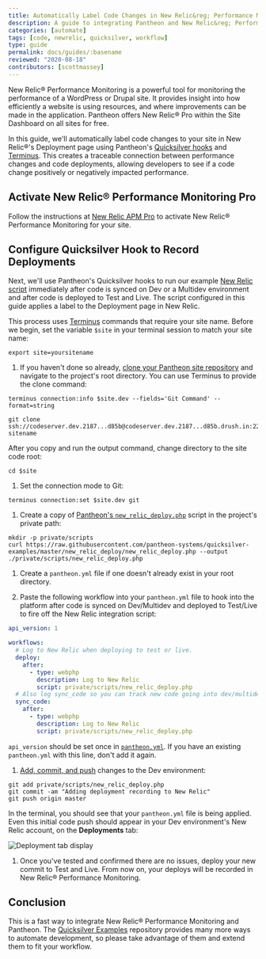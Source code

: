 ```yaml
---
title: Automatically Label Code Changes in New Relic&reg; Performance Monitoring using Quicksilver Hooks
description: A guide to integrating Pantheon and New Relic&reg; Performance Monitoring for deployment labeling.
categories: [automate]
tags: [code, newrelic, quicksilver, workflow]
type: guide
permalink: docs/guides/:basename
reviewed: "2020-08-18"
contributors: [scottmassey]
---
```


New Relic&reg; Performance Monitoring is a powerful tool for monitoring the performance of a WordPress or Drupal site. It provides insight into how efficiently a website is using resources, and where improvements can be made in the application. Pantheon offers New Relic&reg; Pro within the Site Dashboard on all sites for free.

In this guide, we'll automatically label code changes to your site in New Relic&reg;'s Deployment page using Pantheon's [Quicksilver hooks](/quicksilver/#hooks) and [Terminus](/terminus). This creates a traceable connection between performance changes and code deployments, allowing developers to see if a code change positively or negatively impacted performance.

## Activate New Relic&reg; Performance Monitoring Pro

Follow the instructions at [New Relic APM Pro](/new-relic/#activate-new-relic-performance-monitoring) to activate New Relic&reg; Performance Monitoring for your site.

## Configure Quicksilver Hook to Record Deployments

Next, we'll use Pantheon's Quicksilver hooks to run our example [New Relic script](https://github.com/pantheon-systems/quicksilver-examples/blob/master/new_relic_deploy/new_relic_deploy.php) immediately after code is synced on Dev or a Multidev environment and after code is deployed to Test and Live. The script configured in this guide applies a label to the Deployment page in New Relic.

<Alert title="Variables" type="export">

This process uses [Terminus](/terminus) commands that require your site name. Before we begin, set the variable `$site` in your terminal session to match your site name:

```bash{promptUser: user}
export site=yoursitename
```

</Alert>

1. If you haven't done so already, [clone your Pantheon site repository](/git#clone-your-site-codebase) and navigate to the project's root directory. You can use Terminus to provide the clone command:

  ```bash{outputLines:2-3}
  terminus connection:info $site.dev --fields='Git Command' --format=string

  git clone ssh://codeserver.dev.2187...d85b@codeserver.dev.2187...d85b.drush.in:2222/~/repository.git sitename
  ```

  After you copy and run the output command, change directory to the site code root:

  ```bash{promptUser: user}
  cd $site
  ```

1. Set the connection mode to Git:

  ```bash{promptUser: user}
  terminus connection:set $site.dev git
  ```

1. Create a copy of [Pantheon's `new_relic_deploy.php`](https://github.com/pantheon-systems/quicksilver-examples/blob/master/new_relic_deploy/) script in the project's private path:

  ``` bash{promptUser: user}
  mkdir -p private/scripts
  curl https://raw.githubusercontent.com/pantheon-systems/quicksilver-examples/master/new_relic_deploy/new_relic_deploy.php --output ./private/scripts/new_relic_deploy.php
  ```

1. Create a `pantheon.yml` file if one doesn't already exist in your root directory.

1. Paste the following workflow into your `pantheon.yml` file to hook into the platform after code is synced on Dev/Multidev and deployed to Test/Live to fire off the New Relic integration script:

  ```yaml:title=pantheon.yml
  api_version: 1

  workflows:
    # Log to New Relic when deploying to test or live.
    deploy:
      after:
        - type: webphp
          description: Log to New Relic
          script: private/scripts/new_relic_deploy.php
    # Also log sync_code so you can track new code going into dev/multidev.
    sync_code:
      after:
        - type: webphp
          description: Log to New Relic
          script: private/scripts/new_relic_deploy.php
  ```

   <Alert title="Note" type="info">

   `api_version` should be set once in [`pantheon.yml`](/pantheon-yml). If you have an existing `pantheon.yml` with this line, don't add it again.

   </Alert>

1. [Add, commit, and push](/git#push-changes-to-pantheon) changes to the Dev environment:

  ```bash{promptUser: user}
  git add private/scripts/new_relic_deploy.php
  git commit -am "Adding deployment recording to New Relic"
  git push origin master
  ```

  In the terminal, you should see that your `pantheon.yml` file is being applied. Even this initial code push should appear in your Dev environment's New Relic account, on the **Deployments** tab:

  ![Deployment tab display](../../images/integrations/newrelic/deploy_tab.png)

1. Once you've tested and confirmed there are no issues, deploy your new commit to Test and Live. From now on, your deploys will be recorded in New Relic&reg; Performance Monitoring.

## Conclusion

This is a fast way to integrate New Relic&reg; Performance Monitoring and Pantheon. The [Quicksilver Examples](https://github.com/pantheon-systems/quicksilver-examples) repository provides many more ways to automate development, so please take advantage of them and extend them to fit your workflow.
